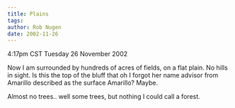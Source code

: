 ```yaml
---
title: Plains
tags: 
author: Rob Nugen
date: 2002-11-26
---
```


<p class=date>4:17pm CST Tuesday 26 November 2002</p>

<p>Now I am surrounded by hundreds of acres of fields, on a flat
plain.  No hills in sight.  Is this the top of the bluff that oh I
forgot her name advisor from Amarillo described as the surface
Amarillo?  Maybe.</p>

<p>Almost no trees.. well some trees, but nothing I could call a
forest.</p>
